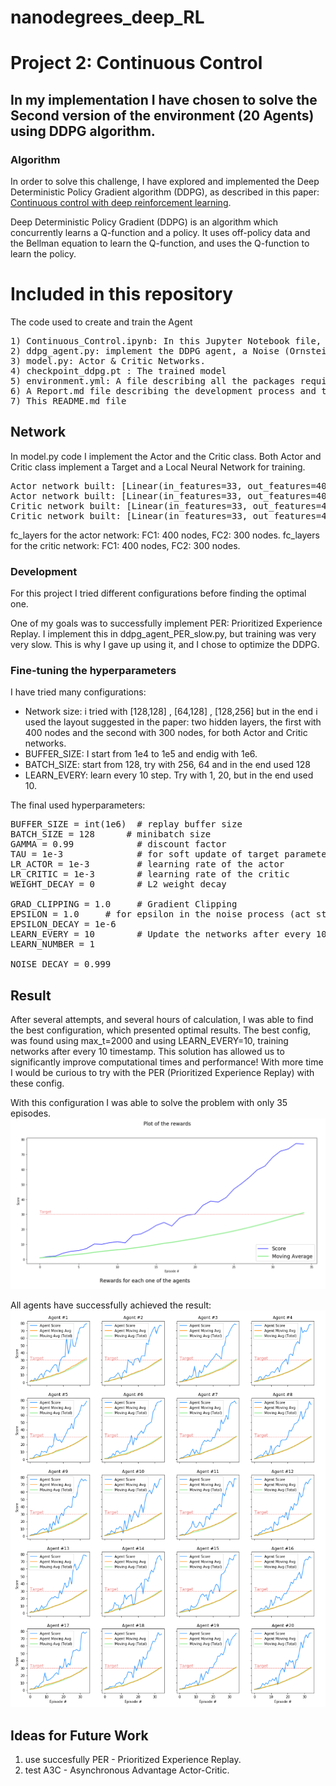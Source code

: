 # nanodegrees_deep_RL
# Project 2: Continuous Control

## In my implementation I have chosen to solve the Second version of the environment (20 Agents) using DDPG algorithm.


### Algorithm
In order to solve this challenge, I have explored and implemented the Deep Deterministic Policy Gradient algorithm (DDPG), as described in this paper: [Continuous control with deep reinforcement learning](https://arxiv.org/abs/1509.02971).

Deep Deterministic Policy Gradient (DDPG) is an algorithm which concurrently learns a Q-function and a policy. It uses off-policy data and the Bellman equation to learn the Q-function, and uses the Q-function to learn the policy.

# Included in this repository
The code used to create and train the Agent
<pre>
1) Continuous_Control.ipynb: In this Jupyter Notebook file, you can train the agent and plot results. 
2) ddpg_agent.py: implement the DDPG agent, a Noise (Ornstein-Uhlenbeck process) and a Replay Buffer class.
3) model.py: Actor & Critic Networks.
4) checkpoint_ddpg.pt : The trained model
5) environment.yml: A file describing all the packages required to set up the environment
6) A Report.md file describing the development process and the learning algorithm, along with ideas for future work
7) This README.md file
</pre>

## Network

In model.py code I implement the Actor and the Critic class. Both Actor and Critic class implement a Target and a Local Neural Network for training.

<pre>
Actor network built: [Linear(in_features=33, out_features=400, bias=True), Linear(in_features=400, out_features=300, bias=True), Linear(in_features=300, out_features=4, bias=True)]
Actor network built: [Linear(in_features=33, out_features=400, bias=True), Linear(in_features=400, out_features=300, bias=True), Linear(in_features=300, out_features=4, bias=True)]
Critic network built: [Linear(in_features=33, out_features=400, bias=True), Linear(in_features=404, out_features=300, bias=True), Linear(in_features=300, out_features=1, bias=True)]
Critic network built: [Linear(in_features=33, out_features=400, bias=True), Linear(in_features=404, out_features=300, bias=True), Linear(in_features=300, out_features=1, bias=True)]
</pre>

fc_layers for the actor network: FC1: 400 nodes, FC2: 300 nodes.
fc_layers for the critic network: FC1: 400 nodes, FC2: 300 nodes.


### Development

For this project I tried different configurations before finding the optimal one.

One of my goals was to successfully implement PER: Prioritized Experience Replay.
I implement this in ddpg_agent_PER_slow.py, but training was very very slow. 
This is why I gave up using it, and I chose to optimize the DDPG.


### Fine-tuning the hyperparameters

I have tried many configurations:
  - Network size: i tried with [128,128] , [64,128] , [128,256] but in the end i used the layout suggested in the paper: two hidden layers, the first with 400 nodes and the second with 300 nodes, for both Actor and Critic networks.
  - BUFFER_SIZE: I start from 1e4 to 1e5 and endig with 1e6.
  - BATCH_SIZE: start from 128, try with 256, 64 and in the end used 128
  - LEARN_EVERY: learn every 10 step. Try with 1, 20, but in the end used 10.
  
The final used hyperparameters:
<pre>
BUFFER_SIZE = int(1e6)  # replay buffer size
BATCH_SIZE = 128      # minibatch size
GAMMA = 0.99            # discount factor
TAU = 1e-3              # for soft update of target parameters
LR_ACTOR = 1e-3         # learning rate of the actor 
LR_CRITIC = 1e-3        # learning rate of the critic
WEIGHT_DECAY = 0        # L2 weight decay

GRAD_CLIPPING = 1.0     # Gradient Clipping
EPSILON = 1.0     # for epsilon in the noise process (act step)
EPSILON_DECAY = 1e-6
LEARN_EVERY = 10        # Update the networks after every 10 timesteps
LEARN_NUMBER = 1 

NOISE_DECAY = 0.999
</pre>

## Result
After several attempts, and several hours of calculation, I was able to find the best configuration, which presented optimal results.
The best config, was found using max_t=2000 and using LEARN_EVERY=10, training networks after every 10 timestamp.
This solution has allowed us to significantly improve computational times and performance! With more time I would be curious to try with the PER (Prioritized Experience Replay) with these config.

With this configuration I was able to solve the problem with only 35 episodes.
![alt text](./result.png)

All agents have successfully achieved the result:
![alt_text](./multiple_result.png)

## Ideas for Future Work

 1) use succesfully PER - Prioritized Experience Replay.
 2) test A3C - Asynchronous Advantage Actor-Critic.
